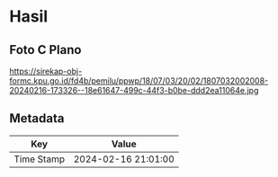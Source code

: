 # Hasil

## Foto C Plano

https://sirekap-obj-formc.kpu.go.id/fd4b/pemilu/ppwp/18/07/03/20/02/1807032002008-20240216-173326--18e61647-499c-44f3-b0be-ddd2ea11064e.jpg


## Metadata

| Key        | Value               |
| ---------- | ------------------- |
| Time Stamp | 2024-02-16 21:01:00 |



